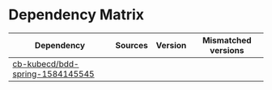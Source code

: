 # Dependency Matrix

Dependency | Sources | Version | Mismatched versions
---------- | ------- | ------- | -------------------
[cb-kubecd/bdd-spring-1584145545](https://github.com/cb-kubecd/bdd-spring-1584145545.git) |  | []() | 
